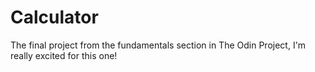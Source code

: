 # Calculator
The final project from the fundamentals section in The Odin Project, I'm really excited for this one!
